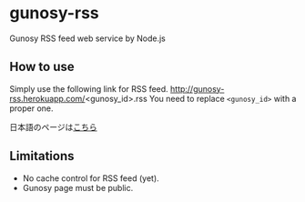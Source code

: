 gunosy-rss
==========

Gunosy RSS feed web service by Node.js


How to use
----------

Simply use the following link for RSS feed.
    http://gunosy-rss.herokuapp.com/<gunosy_id>.rss
You need to replace `<gunosy_id>` with a proper one.

日本語のページは[こちら](https://github.com/dai-shi/gunosy-rss/wiki)


Limitations
-----------

* No cache control for RSS feed (yet).
* Gunosy page must be public.


